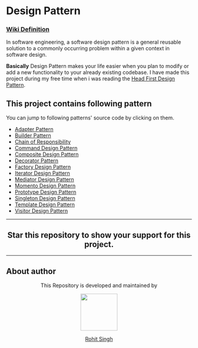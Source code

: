 # Design Pattern
### [Wiki Definition](https://en.wikipedia.org/wiki/Software_design_pattern)
In software engineering, a software design pattern is a general reusable solution to a commonly occurring problem within a given context in software design. 

**Basically** Design Pattern makes your life easier when you plan to modify or add a new functionality to your already existing codebase.
I have made this project during my free time when i was reading the [Head First Design Pattern](http://shop.oreilly.com/product/9780596007126.do). 

## This project contains following pattern
You can jump to following patterns' source code by clicking on them.    

- [Adapter Pattern](https://github.com/rohitksingh/Design-Pattern/tree/master/src/AdapterPattern)
- [Builder Pattern](https://github.com/rohitksingh/Design-Pattern/tree/master/src/BuilderPattern)
- [Chain of Responsibility](https://github.com/rohitksingh/Design-Pattern/tree/master/src/ChainOfResponsibility)
- [Command Design Pattern](https://github.com/rohitksingh/Design-Pattern/tree/master/src/CommandDesignPattern)
- [Composite Design Pattern](https://github.com/rohitksingh/Design-Pattern/tree/master/src/CompositeDesignPattern)
- [Decorator Pattern](https://github.com/rohitksingh/Design-Pattern/tree/master/src/DecoratorPattern)
- [Factory Design Pattern](https://github.com/rohitksingh/Design-Pattern/tree/master/src/FactoryPatternSample)
- [Iterator Design Pattern](https://github.com/rohitksingh/Design-Pattern/tree/master/src/IteratorDesignPatternSample1)
- [Mediator Design Pattern](https://github.com/rohitksingh/Design-Pattern/tree/master/src/MediatorDesignPattern)
- [Momento Design Pattern](https://github.com/rohitksingh/Design-Pattern/tree/master/src/MomenoDesignPattern)
- [Prototype Design Pattern](https://github.com/rohitksingh/Design-Pattern/tree/master/src/PrototypeDesignPattern)
- [Singleton Design Pattern](https://github.com/rohitksingh/Design-Pattern/tree/master/src/SingletonPatternSample)
- [Template Design Pattern](https://github.com/rohitksingh/Design-Pattern/tree/master/src/TemplateDesignPattern)
- [Visitor Design Pattern](https://github.com/rohitksingh/Design-Pattern/tree/master/src/VisitorDesignPattern)
---

<h2 align="center">Star this repository to show your support for this project.</h2>

---
## About author
<p align="center">This Repository is developed and maintained by </p>
<p align="center">
  <a href="https://stackoverflow.com/users/4700156/rohit-singh?tab=profile"><img width="100" height="100" src="https://user-images.githubusercontent.com/11274840/30627155-38952a30-9dec-11e7-9072-a00d9a86bdb8.gif">
</p></a>
<a href="https://stackoverflow.com/users/4700156/rohit-singh?tab=profile">
<p align="center">
  Rohit Singh
</p>
</a>
